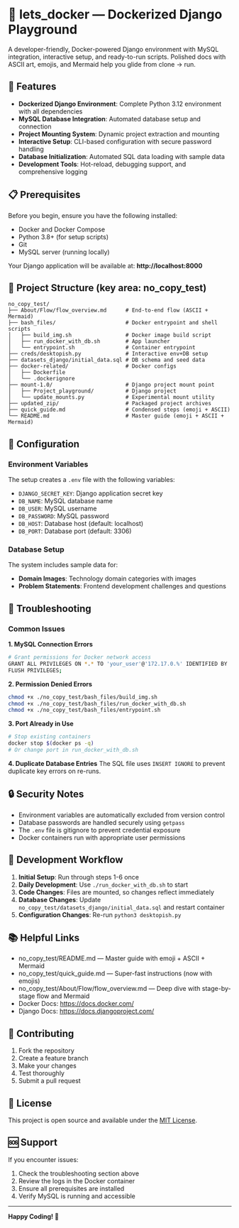# 🌟 lets_docker — Dockerized Django Playground

A developer-friendly, Docker-powered Django environment with MySQL integration, interactive setup, and ready-to-run scripts. Polished docs with ASCII art, emojis, and Mermaid help you glide from clone → run.

## 🚀 Features

- **Dockerized Django Environment**: Complete Python 3.12 environment with all dependencies
- **MySQL Database Integration**: Automated database setup and connection
- **Project Mounting System**: Dynamic project extraction and mounting
- **Interactive Setup**: CLI-based configuration with secure password handling
- **Database Initialization**: Automated SQL data loading with sample data
- **Development Tools**: Hot-reload, debugging support, and comprehensive logging

## 📋 Prerequisites

Before you begin, ensure you have the following installed:
- Docker and Docker Compose
- Python 3.8+ (for setup scripts)
- Git
- MySQL server (running locally)

Your Django application will be available at: **http://localhost:8000**

## 📁 Project Structure (key area: no_copy_test)

```
no_copy_test/
├── About/Flow/flow_overview.md      # End-to-end flow (ASCII + Mermaid)
├── bash_files/                      # Docker entrypoint and shell scripts
│   ├── build_img.sh                 # Docker image build script
│   ├── run_docker_with_db.sh        # App launcher
│   └── entrypoint.sh                # Container entrypoint
├── creds/desktopish.py              # Interactive env+DB setup
├── datasets_django/initial_data.sql # DB schema and seed data
├── docker-related/                  # Docker configs
│   ├── Dockerfile
│   └── .dockerignore
├── mount-1.0/                       # Django project mount point
│   ├── Project_playground/          # Django project
│   └── update_mounts.py             # Experimental mount utility
├── updated_zip/                     # Packaged project archives
├── quick_guide.md                   # Condensed steps (emoji + ASCII)
└── README.md                        # Master guide (emoji + ASCII + Mermaid)
```

## 🔧 Configuration

### Environment Variables
The setup creates a `.env` file with the following variables:
- `DJANGO_SECRET_KEY`: Django application secret key
- `DB_NAME`: MySQL database name
- `DB_USER`: MySQL username
- `DB_PASSWORD`: MySQL password
- `DB_HOST`: Database host (default: localhost)
- `DB_PORT`: Database port (default: 3306)

### Database Setup
The system includes sample data for:
- **Domain Images**: Technology domain categories with images
- **Problem Statements**: Frontend development challenges and questions

## 🐛 Troubleshooting

### Common Issues

**1. MySQL Connection Errors**
```bash
# Grant permissions for Docker network access
GRANT ALL PRIVILEGES ON *.* TO 'your_user'@'172.17.0.%' IDENTIFIED BY 'your_password';
FLUSH PRIVILEGES;
```

**2. Permission Denied Errors**
```bash
chmod +x ./no_copy_test/bash_files/build_img.sh
chmod +x ./no_copy_test/bash_files/run_docker_with_db.sh
chmod +x ./no_copy_test/bash_files/entrypoint.sh
```

**3. Port Already in Use**
```bash
# Stop existing containers
docker stop $(docker ps -q)
# Or change port in run_docker_with_db.sh
```

**4. Duplicate Database Entries**
The SQL file uses `INSERT IGNORE` to prevent duplicate key errors on re-runs.

## 🔒 Security Notes

- Environment variables are automatically excluded from version control
- Database passwords are handled securely using `getpass`
- The `.env` file is gitignore to prevent credential exposure
- Docker containers run with appropriate user permissions

## 🚀 Development Workflow

1. **Initial Setup**: Run through steps 1-6 once
2. **Daily Development**: Use `./run_docker_with_db.sh` to start
3. **Code Changes**: Files are mounted, so changes reflect immediately
4. **Database Changes**: Update `no_copy_test/datasets_django/initial_data.sql` and restart container
5. **Configuration Changes**: Re-run `python3 desktopish.py`

## 📚 Helpful Links
- no_copy_test/README.md — Master guide with emoji + ASCII + Mermaid
- no_copy_test/quick_guide.md — Super-fast instructions (now with emojis)
- no_copy_test/About/Flow/flow_overview.md — Deep dive with stage-by-stage flow and Mermaid
- Docker Docs: https://docs.docker.com/
- Django Docs: https://docs.djangoproject.com/

## 🤝 Contributing

1. Fork the repository
2. Create a feature branch
3. Make your changes
4. Test thoroughly
5. Submit a pull request

## 📄 License

This project is open source and available under the [MIT License](LICENSE).

## 🆘 Support

If you encounter issues:
1. Check the troubleshooting section above
2. Review the logs in the Docker container
3. Ensure all prerequisites are installed
4. Verify MySQL is running and accessible

---

**Happy Coding! 🎉**
